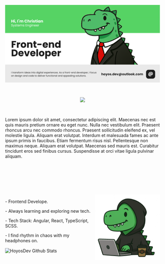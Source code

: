 <p align="center">
  <img src="./assets/readme.png" alt="Banner GitHub" width="1200"/>
</p>

<br>

<p align="center">
  <a href="https://skillicons.dev">
    <img src="https://skillicons.dev/icons?i=ts,js,sass,kotlin,angular,react,vue,bootstrap,tailwind,html,css,figma,nodejs,fastapi,linux" />
  </a>
</p>

<br>

<p>
Lorem ipsum dolor sit amet, consectetur adipiscing elit. Maecenas nec est quis mauris pretium ornare eu eget nunc. Nulla nec vestibulum elit. Praesent rhoncus arcu nec commodo rhoncus. Praesent sollicitudin eleifend ex, vel molestie ligula. Aliquam erat volutpat. Interdum et malesuada fames ac ante ipsum primis in faucibus. Etiam fermentum risus nisl. Pellentesque non maximus neque. Aliquam erat volutpat. Maecenas sed mauris est. Curabitur tincidunt eros sed finibus cursus. Suspendisse at orci vitae ligula pulvinar aliquam. 
</p>

<br>
<br>
<br>
<br>
<br>
<br>

<img src="./assets/rex-laptop.png" width="42%" align="right" />

<p>
-  Frontend Develope.
</p>
-  Always learning and exploring new tech.
</p>
-  Tech Stack: Angular, React, TypeScript, SCSS.
</p>
-  I find rhythm in chaos with my headphones on.
</p>

<img align="center" src="https://github-readme-stats.vercel.app/api?username=Hoyos-Dev&show_icons=true&title_color=1c1c1c&icon_color=79ff97&text_color=1c1c1c&bg_color=ffffff" alt="HoyosDev Github Stats">









 



